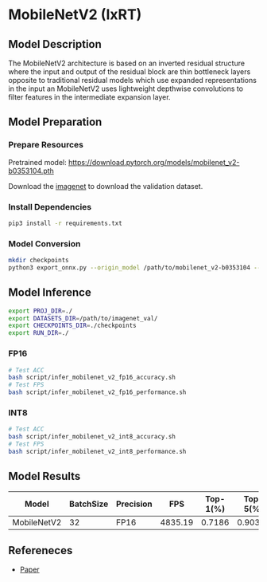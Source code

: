 # MobileNetV2 (IxRT)

## Model Description

The MobileNetV2 architecture is based on an inverted residual structure where the input and output of the residual block are thin bottleneck layers opposite to traditional residual models which use expanded representations in the input an MobileNetV2 uses lightweight depthwise convolutions to filter features in the intermediate expansion layer.

## Model Preparation

### Prepare Resources

Pretrained model: <https://download.pytorch.org/models/mobilenet_v2-b0353104.pth>

Download the [imagenet](https://www.image-net.org/download.php) to download the validation dataset.

### Install Dependencies

```bash
pip3 install -r requirements.txt
```

### Model Conversion

```bash
mkdir checkpoints
python3 export_onnx.py --origin_model /path/to/mobilenet_v2-b0353104 --output_model checkpoints/mobilenet_v2.onnx
```

## Model Inference

```bash
export PROJ_DIR=./
export DATASETS_DIR=/path/to/imagenet_val/
export CHECKPOINTS_DIR=./checkpoints
export RUN_DIR=./
```

### FP16

```bash
# Test ACC
bash script/infer_mobilenet_v2_fp16_accuracy.sh
# Test FPS
bash script/infer_mobilenet_v2_fp16_performance.sh
```

### INT8

```bash
# Test ACC
bash script/infer_mobilenet_v2_int8_accuracy.sh
# Test FPS
bash script/infer_mobilenet_v2_int8_performance.sh
```

## Model Results

| Model       | BatchSize | Precision | FPS     | Top-1(%) | Top-5(%) |
| ----------- | --------- | --------- | ------- | -------- | -------- |
| MobileNetV2 | 32        | FP16      | 4835.19 | 0.7186   | 0.90316  |

## Refereneces

- [Paper](https://arxiv.org/abs/1801.04381)
